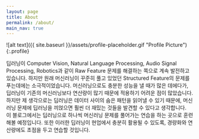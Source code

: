 ```yaml
---
layout: page
title: About
permalink: /about/
main_nav: true
---
```


![alt text]({{ site.baseurl }}/assets/profile-placeholder.gif "Profile Picture"){:.profile}

딥러닝이 Computer Vision, Natural Language Processing, Audio Signal Processing, Robotics과 같이 Raw Feature 문제를 해결하는 쪽으로 계속 발전하고 있습니다. 하지만 원래 머신러닝이 꾸준히 풀고 있었던 Structured Feature의 문제를 푸는데에는 소극적이었습니다. 머신러닝으로도 충분한 성능을 낼 때가 많은 데에다가, 딥러닝이 기존의 머신러닝보다 연산량이 많기 때문에 적용하기 어려운 점이 많았습니다. 하지만 제 생각으로는 딥러닝은 데이터 사이의 숨은 패턴을 읽어낼 수 있기 때문에, 머신러닝 문제에 딥러닝을 끼얹으면 훨씬 더 재밌는 것들을 발견할 수 있다고 생각합니다. <br>
이 블로그에서는 딥러닝으로 하나씩 머신러닝 문제를 풀어가는 연습을 하는 곳으로 훈련해볼 예정입니다. 또한 이러한 딥러닝이 현업에서 충분히 활용될 수 있도록, 경량화와 연산량에도 초점을 두고 연습할 것입니다.
